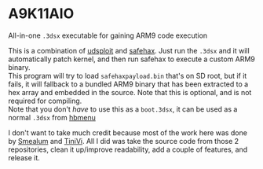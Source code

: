 # A9K11AIO
All-in-one `.3dsx` executable for gaining ARM9 code execution

This is a combination of [udsploit](https://github.com/smealum/udsploit) and [safehax](https://github.com/TiniVi/safehax). Just run the `.3dsx` and it will automatically patch kernel, and then run safehax to execute a custom ARM9 binary.  
This program will try to load `safehaxpayload.bin` that's on SD root, but if it fails, it will fallback to a bundled ARM9 binary that has been extracted to a hex array and embedded in the source. Note that this is optional, and is not required for compiling.  
Note that you don't *have* to use this as a `boot.3dsx`, it can be used as a normal `.3dsx` from [hbmenu](https://github.com/fincs/new-hbmenu)

I don't want to take much credit because most of the work here was done by [Smealum](https://github.com/smealum/) and [TiniVi](https://github.com/TiniVi/). All I did was take the source code from those 2 repositories, clean it up/improve readability, add a couple of features, and release it.
